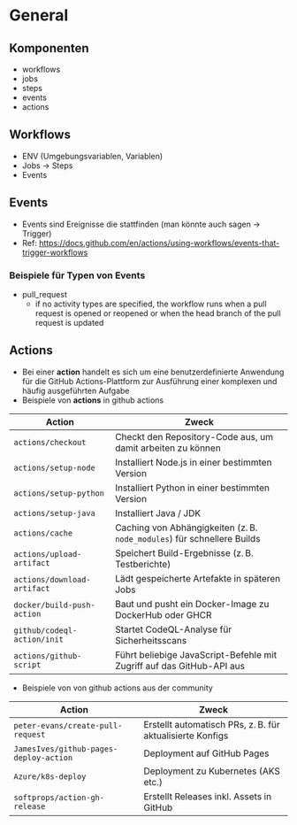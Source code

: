 # General 

## Komponenten 

  * workflows 
  * jobs
  * steps
  * events
  * actions

## Workflows 

  * ENV (Umgebungsvariablen, Variablen) 
  * Jobs -> Steps 
  * Events

## Events 

  * Events sind Ereignisse die stattfinden (man könnte auch sagen -> Trigger)
  * Ref: https://docs.github.com/en/actions/using-workflows/events-that-trigger-workflows

### Beispiele für Typen von Events  

  * pull_request
    * if no activity types are specified, the workflow runs when a pull request is opened or reopened or when the head branch of the pull request is updated
   
## Actions 

  * Bei einer **action** handelt es sich um eine benutzerdefinierte Anwendung für die GitHub Actions-Plattform zur Ausführung einer komplexen und häufig ausgeführten Aufgabe
  * Beispiele von **actions** in github actions


| Action                      | Zweck                                                                   |
| --------------------------- | ----------------------------------------------------------------------- |
| `actions/checkout`          | Checkt den Repository-Code aus, um damit arbeiten zu können             |
| `actions/setup-node`        | Installiert Node.js in einer bestimmten Version                         |
| `actions/setup-python`      | Installiert Python in einer bestimmten Version                          |
| `actions/setup-java`        | Installiert Java / JDK                                                  |
| `actions/cache`             | Caching von Abhängigkeiten (z. B. `node_modules`) für schnellere Builds |
| `actions/upload-artifact`   | Speichert Build-Ergebnisse (z. B. Testberichte)                         |
| `actions/download-artifact` | Lädt gespeicherte Artefakte in späteren Jobs                            |
| `docker/build-push-action`  | Baut und pusht ein Docker-Image zu DockerHub oder GHCR                  |
| `github/codeql-action/init` | Startet CodeQL-Analyse für Sicherheitsscans                             |
| `actions/github-script`     | Führt beliebige JavaScript-Befehle mit Zugriff auf das GitHub-API aus   |

  * Beispiele von von github actions aus der community

| Action                                 | Zweck                                                     |
| -------------------------------------- | --------------------------------------------------------- |
| `peter-evans/create-pull-request`      | Erstellt automatisch PRs, z. B. für aktualisierte Konfigs |
| `JamesIves/github-pages-deploy-action` | Deployment auf GitHub Pages                               |
| `Azure/k8s-deploy`                     | Deployment zu Kubernetes (AKS etc.)                       |
| `softprops/action-gh-release`          | Erstellt Releases inkl. Assets in GitHub                  |

 

